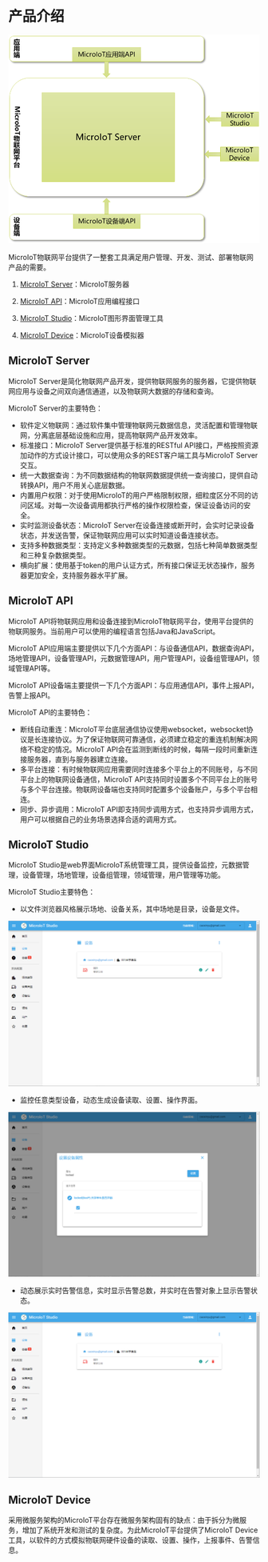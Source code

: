 # 产品介绍

![img36](../img/img36.png)

MicroIoT物联网平台提供了一整套工具满足用户管理、开发、测试、部署物联网产品的需要。

1. [MicroIoT Server](#microiot-server)：MicroIoT服务器

2. [MicroIoT API](#microiot-api)：MicroIoT应用编程接口

3. [MicroIoT Studio](#microiot-studio)：MicroIoT图形界面管理工具

4. [MicroIoT Device](#microiot-device)：MicroIoT设备模拟器

## MicroIoT Server

MicroIoT Server是简化物联网产品开发，提供物联网服务的服务器，它提供物联网应用与设备之间双向通信通道，以及物联网大数据的存储和查询。

MicroIoT Server的主要特色：

- 软件定义物联网：通过软件集中管理物联网元数据信息，灵活配置和管理物联网，分离底层基础设施和应用，提高物联网产品开发效率。
- 标准接口：MicroIoT Server提供基于标准的RESTful API接口，严格按照资源加动作的方式设计接口，可以使用众多的REST客户端工具与MicroIoT Server交互。
- 统一大数据查询：为不同数据结构的物联网数据提供统一查询接口，提供自动转换API，用户不用关心底层数据。
- 内置用户权限：对于使用MicroIoT的用户严格限制权限，细粒度区分不同的访问区域。对每一次设备调用都执行严格的操作权限检查，保证设备访问的安全。
- 实时监测设备状态：MicroIoT Server在设备连接或断开时，会实时记录设备状态，并发送告警，保证物联网应用可以实时知道设备连接状态。
- 支持多种数据类型：支持定义多种数据类型的元数据，包括七种简单数据类型和三种复杂数据类型。
- 横向扩展：使用基于token的用户认证方式，所有接口保证无状态操作，服务器更加安全，支持服务器水平扩展。

## MicroIoT API

MicroIoT API将物联网应用和设备连接到MicroIoT物联网平台，使用平台提供的物联网服务。当前用户可以使用的编程语言包括Java和JavaScript。

MicroIoT API应用端主要提供以下几个方面API：与设备通信API，数据查询API，场地管理API，设备管理API，元数据管理API，用户管理API，设备组管理API，领域管理API等。

MicroIoT API设备端主要提供一下几个方面API：与应用通信API，事件上报API，告警上报API。

MicroIoT API的主要特色：

- 断线自动重连：MicroIoT平台底层通信协议使用websocket，websocket协议是长连接协议。为了保证物联网可靠通信，必须建立稳定的重连机制解决网络不稳定的情况。MicroIoT API会在监测到断线的时候，每隔一段时间重新连接服务器，直到与服务器建立连接。
- 多平台连接：有时候物联网应用需要同时连接多个平台上的不同账号，与不同平台上的物联网设备通信，MicroIoT API支持同时设置多个不同平台上的账号与多个平台连接。物联网设备端也支持同时配置多个设备账户，与多个平台相连。
- 同步、异步调用：MicroIoT API即支持同步调用方式，也支持异步调用方式，用户可以根据自己的业务场景选择合适的调用方式。

## MicroIoT Studio

MicroIoT Studio是web界面MicroIoT系统管理工具，提供设备监控，元数据管理，设备管理，场地管理，设备组管理，领域管理，用户管理等功能。

MicroIoT Studio主要特色：                                                                    

- 以文件浏览器风格展示场地、设备关系，其中场地是目录，设备是文件。

![img37](../img/img37.png)

- 监控任意类型设备，动态生成设备读取、设置、操作界面。

![img38](../img/img38.png)

- 动态展示实时告警信息，实时显示告警总数，并实时在告警对象上显示告警状态。

![img39](../img/img39.png)

## MicroIoT Device

采用微服务架构的MicroIoT平台存在微服务架构固有的缺点：由于拆分为微服务，增加了系统开发和测试的复杂度。为此MicroIoT平台提供了MicroIoT Device工具，以软件的方式模拟物联网硬件设备的读取、设置、操作，上报事件、告警信息。
